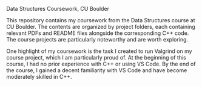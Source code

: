 Data Structures Coursework, CU Boulder

This repository contains my coursework from the Data Structures course at CU Boulder. The contents are organized by project folders, each containing relevant PDFs and README files alongside the corresponding C++ code. The course projects are particularly noteworthy and are worth exploring.

One highlight of my coursework is the task I created to run Valgrind on my course project, which I am particularly proud of. At the beginning of this course, I had no prior experience with C++ or using VS Code. By the end of the course, I gained a decent familiarity with VS Code and have become moderately skilled in C++.

